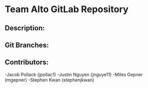 Team Alto GitLab Repository
===

Description:
---

Git Branches:
---

Contributors:
---
-Jacob Pollack (jpollac1)
-Justin Nguyen (jnguye11)
-Miles Gepner  (mgepner)
-Stephen Kwan  (stephenjkwan)
